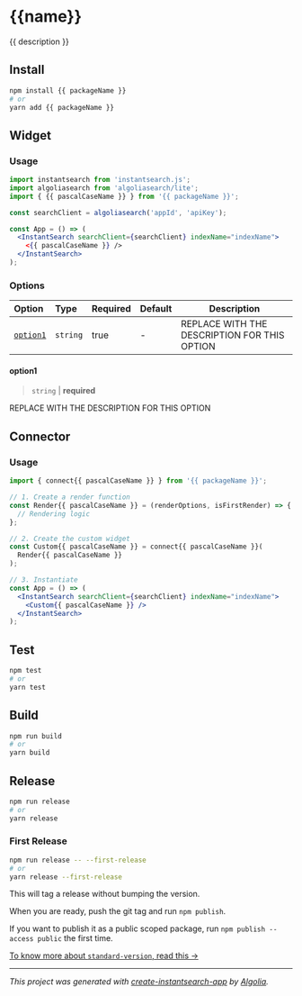 # {{name}}

{{ description }}

## Install

```bash
npm install {{ packageName }}
# or
yarn add {{ packageName }}
```

## Widget

### Usage

```jsx
import instantsearch from 'instantsearch.js';
import algoliasearch from 'algoliasearch/lite';
import { {{ pascalCaseName }} } from '{{ packageName }}';

const searchClient = algoliasearch('appId', 'apiKey');

const App = () => (
  <InstantSearch searchClient={searchClient} indexName="indexName">
    <{{ pascalCaseName }} />
  </InstantSearch>
);
```

### Options

| Option | Type | Required | Default | Description |
| :-- | :-- | :-- | :-- | --- |
| [`option1`](#option1) | `string` | true | - | REPLACE WITH THE DESCRIPTION FOR THIS OPTION |

#### option1

> `string` | **required**

REPLACE WITH THE DESCRIPTION FOR THIS OPTION

## Connector

### Usage

```jsx
import { connect{{ pascalCaseName }} } from '{{ packageName }}';

// 1. Create a render function
const Render{{ pascalCaseName }} = (renderOptions, isFirstRender) => {
  // Rendering logic
};

// 2. Create the custom widget
const Custom{{ pascalCaseName }} = connect{{ pascalCaseName }}(
  Render{{ pascalCaseName }}
);

// 3. Instantiate
const App = () => (
  <InstantSearch searchClient={searchClient} indexName="indexName">
    <Custom{{ pascalCaseName }} />
  </InstantSearch>
);
```

## Test

```bash
npm test
# or
yarn test
```

## Build

```bash
npm run build
# or
yarn build
```

## Release

```bash
npm run release
# or
yarn release
```

### First Release

```bash
npm run release -- --first-release
# or
yarn release --first-release
```

This will tag a release without bumping the version.

When you are ready, push the git tag and run `npm publish`.

If you want to publish it as a public scoped package, run `npm publish --access public` the first time.

[To know more about `standard-version`, read this →](https://github.com/conventional-changelog/standard-version#cli-usage)

---

_This project was generated with [create-instantsearch-app](https://github.com/algolia/create-instantsearch-app) by [Algolia](https://algolia.com)._
